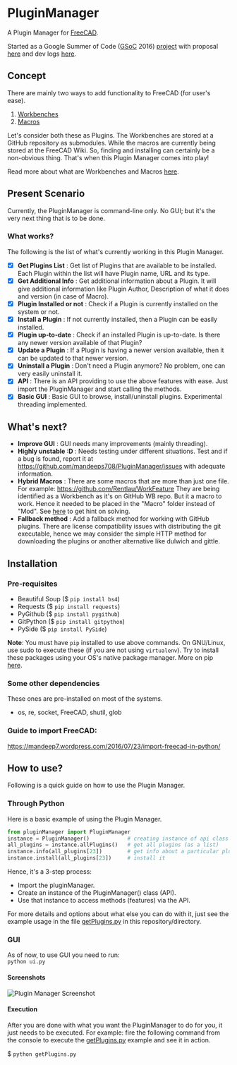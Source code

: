 # PluginManager
A Plugin Manager for [FreeCAD](https://github.com/FreeCAD/FreeCAD).

Started as a Google Summer of Code ([GSoC](https://en.wikipedia.org/wiki/Google_Summer_of_Code) 2016) [project](https://summerofcode.withgoogle.com/projects/#5341872155262976) with proposal [here](http://brlcad.org/wiki/User:Mandeeps708/gsoc_proposal) and dev logs [here](http://brlcad.org/wiki/User:Mandeeps708/GSoC16/logs#Coding_Period).

## Concept
There are mainly two ways to add functionality to FreeCAD (for user's ease).

1. [Workbenches](http://www.freecadweb.org/wiki/index.php?title=Workbenches)
2. [Macros](http://www.freecadweb.org/wiki/index.php?title=Macros)

Let's consider both these as Plugins. The Workbenches are stored at a
GitHub repository as submodules. While the macros are currently being stored
at the FreeCAD Wiki. So, finding and installing can certainly be a non-obvious
thing. That's when this Plugin Manager comes into play!

Read more about what are  Workbenches and Macros [here](https://mandeep7.wordpress.com/2016/06/01/freecad-plugins).

## Present Scenario
Currently, the PluginManager is command-line only. No GUI; but it's the very
next thing that is to be done.

### What works?
The following is the list of what's currently working in this Plugin Manager.

- [x] **Get Plugins List** : Get list of Plugins that are available to be
installed. Each Plugin within the list will have Plugin name, URL and its type.
- [x] **Get Additional Info** : Get additional information about a Plugin. It will
give additional information like Plugin Author, Description of what it does and
version (in case of Macro).
- [x] **Plugin Installed or not** : Check if a Plugin is currently installed on the
system or not.
- [x] **Install a Plugin** : If not currently installed, then a Plugin can be
easily installed.
- [x] **Plugin up-to-date** : Check if an installed Plugin is up-to-date. Is there
any newer version available of that Plugin?
- [x] **Update a Plugin** : If a Plugin is having a newer version available, then
it can be updated to that newer version.
- [x] **Uninstall a Plugin** : Don't need a Plugin anymore? No problem, one can
very easily uninstall it.
- [x] **API** : There is an API providing to use the above features with ease. Just
import the PluginManager and start calling the methods.
- [x] **Basic GUI** : Basic GUI to browse, install/uninstall plugins. Experimental
threading implemented.

## What's next?
- **Improve GUI** : GUI needs many improvements (mainly threading).
- **Highly unstable :D** : Needs testing under different situations. Test and
if a bug is found, report it at https://github.com/mandeeps708/PluginManager/issues
with adequate information.
- **Hybrid Macros** : There are some macros that are more than just one file.
For example: https://github.com/Rentlau/WorkFeature
They are being identified as a Workbench as it's on GitHub WB repo. But it
a macro to work. Hence it needed to be placed in the "Macro" folder instead of
"Mod". See [here](https://github.com/FreeCAD/FreeCAD-addons/blob/master/addons_installer.FCMacro#L313) to get hint on solving.
- **Fallback method** : Add a fallback method for working with GitHub plugins. There are license compatibility issues with distributing the git executable, hence we may consider the simple HTTP method for downloading the plugins or another alternative like dulwich and gittle.


## Installation
###  Pre-requisites
- Beautiful Soup ($ `pip install bs4`)
- Requests ($ `pip install requests`)
- PyGithub ($ `pip install pygithub`)
- GitPython ($ `pip install gitpython`)
- PySide ($ `pip install PySide`)

**Note**: You must have `pip` installed to use above commands. On GNU/Linux, use
sudo to execute these (if you are not using `virtualenv`). Try to install these
packages using your OS's native package manager.
More on pip [here](https://packaging.python.org/installing).

###  Some other dependencies
These ones are pre-installed on most of the systems.
- os, re, socket, FreeCAD, shutil, glob

### Guide to import FreeCAD:
https://mandeep7.wordpress.com/2016/07/23/import-freecad-in-python/

## How to use?
Following is a quick guide on how to use the Plugin Manager.

### Through Python

Here is a basic example of using the Plugin Manager.

```python
from pluginManager import PluginManager
instance = PluginManager()            # creating instance of api class
all_plugins = instance.allPlugins()   # get all plugins (as a list)
instance.info(all_plugins[23])        # get info about a particular plugin
instance.install(all_plugins[23])     # install it
```
Hence, it's a 3-step process:

- Import the pluginManager.
- Create an instance of the PluginManager() class (API).
- Use that instance to access methods (features) via the API.

For more details and options about what else you can do with it, just see the example 
usage in the file [getPlugins.py](https://github.com/mandeeps708/PluginManager/blob/master/getPlugins.py)
in this repository/directory.

### GUI

As of now, to use GUI you need to run:  
`python ui.py`

#### Screenshots

![Plugin Manager Screenshot](images/ui.png?raw=true "Plugin Manager")

#### Execution
After you are done with what you want the PluginManager to do for you, it just needs to
be executed. For example: fire the following command from the console to execute the
[getPlugins.py](https://github.com/mandeeps708/PluginManager/blob/master/getPlugins.py)
example and see it in action.

$ `python getPlugins.py`
